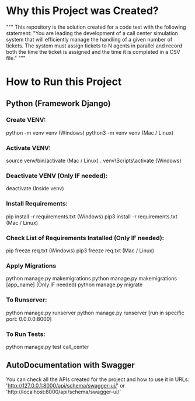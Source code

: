 # Why this Project was Created? #

"""
This repository is the solution created for a code test with the following statement:
"You are leading the development of a call center simulation system that will efficiently manage the handling of a given number of tickets. The system must assign tickets to N agents in parallel and record both the time the ticket is assigned and the time it is completed in a CSV file."
"""

# How to Run this Project #
## Python (Framework Django) ##

### Create VENV:
python -m venv venv (Windows)
python3 -m venv venv (Mac / Linux)

### Activate VENV:
source venv/bin/activate (Mac / Linux)
. venv\Scripts\activate (Windows)

### Deactivate VENV (Only IF needed):
deactivate (Inside venv)

### Install Requirements:
pip install -r requirements.txt (Windows)
pip3 install -r requirements.txt (Mac / Linux)

### Check List of Requirements Installed (Only IF needed):
pip freeze req.txt (Windows)
pip3 freeze req.txt (Mac / Linux)

### Apply Migrations
python manage.py makemigrations
python manage.py makemigrations [app_name] (Only IF needed)
python manage.py migrate

### To Runserver:
python manage.py runserver
python manage.py runserver [run in specific port: 0.0.0.0:8000]

### To Run Tests:
python manage.py test call_center


## AutoDocumentation with Swagger
You can check all the APIs created for the project and how to use it in
URLs: 'http://127.0.0.1:8000/api/schema/swagger-ui/' or 'http://localhost:8000/api/schema/swagger-ui/'
